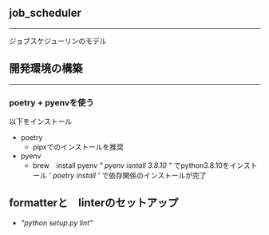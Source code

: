 ## job_scheduler
---
ジョブスケジューリンのモデル
## 開発環境の構築
---
### poetry + pyenvを使う
以下をインストール
- poetry 
    - pipxでのインストールを推奨
- pyenv 
    - brew　install pyenv 
_" pyenv isntall 3.8.10 "_ でpython3.8.10をインストール
_' poetry install '_ で依存関係のインストールが完了
## formatterと　linterのセットアップ
- _"python setup.py lint"_
